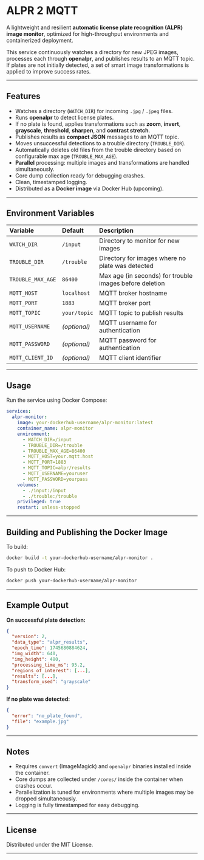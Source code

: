 # ALPR 2 MQTT

A lightweight and resilient **automatic license plate recognition (ALPR) image monitor**, optimized for high-throughput environments and containerized deployment.

This service continuously watches a directory for new JPEG images, processes each through **openalpr**, and publishes results to an MQTT topic. If plates are not initially detected, a set of smart image transformations is applied to improve success rates.

---

## Features

- Watches a directory (`WATCH_DIR`) for incoming `.jpg` / `.jpeg` files.
- Runs **openalpr** to detect license plates.
- If no plate is found, applies transformations such as **zoom**, **invert**, **grayscale**, **threshold**, **sharpen**, and **contrast stretch**.
- Publishes results as **compact JSON** messages to an MQTT topic.
- Moves unsuccessful detections to a trouble directory (`TROUBLE_DIR`).
- Automatically deletes old files from the trouble directory based on configurable max age (`TROUBLE_MAX_AGE`).
- **Parallel** processing: multiple images and transformations are handled simultaneously.
- Core dump collection ready for debugging crashes.
- Clean, timestamped logging.
- Distributed as a **Docker image** via Docker Hub (upcoming).

---

## Environment Variables

| Variable | Default | Description |
|:---------|:--------|:------------|
| `WATCH_DIR` | `/input` | Directory to monitor for new images |
| `TROUBLE_DIR` | `/trouble` | Directory for images where no plate was detected |
| `TROUBLE_MAX_AGE` | `86400` | Max age (in seconds) for trouble images before deletion |
| `MQTT_HOST` | `localhost` | MQTT broker hostname |
| `MQTT_PORT` | `1883` | MQTT broker port |
| `MQTT_TOPIC` | `your/topic` | MQTT topic to publish results |
| `MQTT_USERNAME` | *(optional)* | MQTT username for authentication |
| `MQTT_PASSWORD` | *(optional)* | MQTT password for authentication |
| `MQTT_CLIENT_ID` | *(optional)* | MQTT client identifier |

---

## Usage

Run the service using Docker Compose:

```yaml
services:
  alpr-monitor:
    image: your-dockerhub-username/alpr-monitor:latest
    container_name: alpr-monitor
    environment:
      - WATCH_DIR=/input
      - TROUBLE_DIR=/trouble
      - TROUBLE_MAX_AGE=86400
      - MQTT_HOST=your.mqtt.host
      - MQTT_PORT=1883
      - MQTT_TOPIC=alpr/results
      - MQTT_USERNAME=youruser
      - MQTT_PASSWORD=yourpass
    volumes:
      - ./input:/input
      - ./trouble:/trouble
    privileged: true
    restart: unless-stopped
```

---

## Building and Publishing the Docker Image

To build:

```bash
docker build -t your-dockerhub-username/alpr-monitor .
```

To push to Docker Hub:

```bash
docker push your-dockerhub-username/alpr-monitor
```

---

## Example Output

**On successful plate detection:**

```json
{
  "version": 2,
  "data_type": "alpr_results",
  "epoch_time": 1745680884624,
  "img_width": 640,
  "img_height": 480,
  "processing_time_ms": 95.2,
  "regions_of_interest": [...],
  "results": [...],
  "transform_used": "grayscale"
}
```

**If no plate was detected:**

```json
{
  "error": "no_plate_found",
  "file": "example.jpg"
}
```

---

## Notes

- Requires `convert` (ImageMagick) and `openalpr` binaries installed inside the container.
- Core dumps are collected under `/cores/` inside the container when crashes occur.
- Parallelization is tuned for environments where multiple images may be dropped simultaneously.
- Logging is fully timestamped for easy debugging.

---

## License

Distributed under the MIT License.

---
